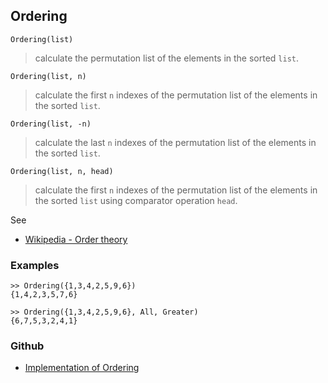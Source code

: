 ## Ordering

```
Ordering(list)
```

> calculate the permutation list of the elements in the sorted `list`.

```
Ordering(list, n)
```

> calculate the first `n` indexes of the  permutation list of the elements in the sorted `list`.

```
Ordering(list, -n)
```

> calculate the last `n` indexes of the  permutation list of the elements in the sorted `list`.


```
Ordering(list, n, head)
```

> calculate the first `n` indexes of the  permutation list of the elements in the sorted `list` using comparator operation `head`.

See
* [Wikipedia - Order theory](https://en.wikipedia.org/wiki/Order_theory)

### Examples

```
>> Ordering({1,3,4,2,5,9,6})
{1,4,2,3,5,7,6}

>> Ordering({1,3,4,2,5,9,6}, All, Greater)
{6,7,5,3,2,4,1}
```

### Github

* [Implementation of Ordering](https://github.com/axkr/symja_android_library/blob/master/symja_android_library/matheclipse-core/src/main/java/org/matheclipse/core/builtin/TensorFunctions.java#L407) 
